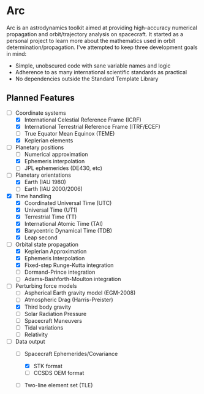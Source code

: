 # Arc
Arc is an astrodynamics toolkit aimed at providing high-accuracy numerical propagation and orbit/trajectory analysis on spacecraft. It started as a personal project to learn more about the mathematics used in orbit determination/propagation. I've attempted to keep three development goals in mind:
 - Simple, unobscured code with sane variable names and logic
 - Adherence to as many international scientific standards as practical
 - No dependencies outside the Standard Template Library

## Planned Features

 - [ ] Coordinate systems
	 - [x] International Celestial Reference Frame (ICRF)
	 - [x] International Terrestrial Reference Frame (ITRF/ECEF)
	 - [ ] True Equator Mean Equinox (TEME)
	 - [x] Keplerian elements
 - [ ] Planetary positions
	 - [ ] Numerical approximation
	 - [x] Ephemeris interpolation
	 - [ ] JPL ephemerides (DE430, etc)
 - [ ] Planetary orientations
 	 - [x] Earth (IAU 1980)
	 - [ ] Earth (IAU 2000/2006)
 - [x] Time handling
	 - [x] Coordinated Universal Time (UTC)
	 - [x] Universal Time (UT1)
	 - [x] Terrestrial Time (TT)
	 - [x] International Atomic Time (TAI)
	 - [x] Barycentric Dynamical Time (TDB)
	 - [x] Leap second
 - [ ] Orbital state propagation
	 - [x] Keplerian Approximation
	 - [x] Ephemeris Interpolation
	 - [x] Fixed-step Runge-Kutta integration
	 - [ ] Dormand-Prince integration
	 - [ ] Adams-Bashforth-Moulton integration
 - [ ] Perturbing force models
	 - [ ] Aspherical Earth gravity model (EGM-2008)
	 - [ ] Atmospheric Drag (Harris-Preister)
	 - [x] Third body gravity
	 - [ ] Solar Radiation Pressure
	 - [ ] Spacecraft Maneuvers
	 - [ ] Tidal variations
	 - [ ] Relativity
 - [ ] Data output
	 - [ ] Spacecraft Ephemerides/Covariance
		 - [x] STK format
		 - [ ] CCSDS OEM format
	 - [ ] Two-line element set (TLE)

